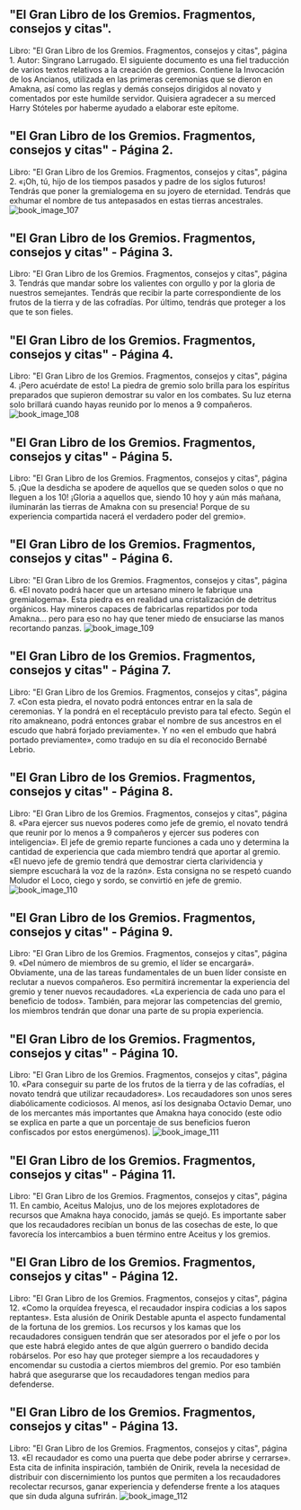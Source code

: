 ## "El Gran Libro de los Gremios. Fragmentos, consejos y citas".
Libro: "El Gran Libro de los Gremios. Fragmentos, consejos y citas", página 1.
Autor: Singrano Larrugado.
El siguiente documento es una fiel traducción de varios textos relativos a la creación de gremios.
Contiene la Invocación de los Ancianos, utilizada en las primeras ceremonias que se dieron en Amakna, así como las reglas y demás consejos dirigidos al novato y comentados por este humilde servidor.
Quisiera agradecer a su merced Harry Stóteles por haberme ayudado a elaborar este epítome.

## "El Gran Libro de los Gremios. Fragmentos, consejos y citas" - Página 2.
Libro: "El Gran Libro de los Gremios. Fragmentos, consejos y citas", página 2.
«¡Oh, tú, hijo de los tiempos pasados y padre de los siglos futuros!
Tendrás que poner la gremialogema en su joyero de eternidad.
Tendrás que exhumar el nombre de tus antepasados en estas tierras ancestrales.
![book_image_107](https://media.discordapp.net/attachments/1105643336989159555/1105647484908359690/107.jpg)

## "El Gran Libro de los Gremios. Fragmentos, consejos y citas" - Página 3.
Libro: "El Gran Libro de los Gremios. Fragmentos, consejos y citas", página 3.
Tendrás que mandar sobre los valientes con orgullo y por la gloria de nuestros semejantes.
Tendrás que recibir la parte correspondiente de los frutos de la tierra y de las cofradías.
Por último, tendrás que proteger a los que te son fieles.

## "El Gran Libro de los Gremios. Fragmentos, consejos y citas" - Página 4.
Libro: "El Gran Libro de los Gremios. Fragmentos, consejos y citas", página 4.
¡Pero acuérdate de esto! La piedra de gremio solo brilla para los espíritus preparados que supieron demostrar su valor en los combates. Su luz eterna solo brillará cuando hayas reunido por lo menos a 9 compañeros.
![book_image_108](https://media.discordapp.net/attachments/1105643336989159555/1105647486447661107/108.jpg)

## "El Gran Libro de los Gremios. Fragmentos, consejos y citas" - Página 5.
Libro: "El Gran Libro de los Gremios. Fragmentos, consejos y citas", página 5.
¡Que la desdicha se apodere de aquellos que se queden solos o que no lleguen a los 10!
¡Gloria a aquellos que, siendo 10 hoy y aún más mañana, iluminarán las tierras de Amakna con su presencia! Porque de su experiencia compartida nacerá el verdadero poder del gremio».

## "El Gran Libro de los Gremios. Fragmentos, consejos y citas" - Página 6.
Libro: "El Gran Libro de los Gremios. Fragmentos, consejos y citas", página 6.
«El novato podrá hacer que un artesano minero le fabrique una gremialogema».
Esta piedra es en realidad una cristalización de detritus orgánicos. Hay mineros capaces de fabricarlas repartidos por toda Amakna... pero para eso no hay que tener miedo de ensuciarse las manos recortando panzas.
![book_image_109](https://media.discordapp.net/attachments/1105643336989159555/1105647487802409070/109.jpg)

## "El Gran Libro de los Gremios. Fragmentos, consejos y citas" - Página 7.
Libro: "El Gran Libro de los Gremios. Fragmentos, consejos y citas", página 7.
«Con esta piedra, el novato podrá entonces entrar en la sala de ceremonias. Y la pondrá en el receptáculo previsto para tal efecto. Según el rito amakneano, podrá entonces grabar el nombre de sus ancestros en el escudo que habrá forjado previamente». Y no «en el embudo que habrá portado previamente», como tradujo en su día el reconocido Bernabé Lebrio.

## "El Gran Libro de los Gremios. Fragmentos, consejos y citas" - Página 8.
Libro: "El Gran Libro de los Gremios. Fragmentos, consejos y citas", página 8.
«Para ejercer sus nuevos poderes como jefe de gremio, el novato tendrá que reunir por lo menos a 9 compañeros y ejercer sus poderes con inteligencia».
El jefe de gremio reparte funciones a cada uno y determina la cantidad de experiencia que cada miembro tendrá que aportar al gremio.
«El nuevo jefe de gremio tendrá que demostrar cierta clarividencia y siempre escuchará la voz de la razón».
Esta consigna no se respetó cuando Moludor el Loco, ciego y sordo, se convirtió en jefe de gremio.
![book_image_110](https://media.discordapp.net/attachments/1105643336989159555/1105647490872639569/110.jpg)

## "El Gran Libro de los Gremios. Fragmentos, consejos y citas" - Página 9.
Libro: "El Gran Libro de los Gremios. Fragmentos, consejos y citas", página 9.
«Del número de miembros de su gremio, el líder se encargará».
Obviamente, una de las tareas fundamentales de un buen líder consiste en reclutar a nuevos compañeros. Eso permitirá incrementar la experiencia del gremio y tener nuevos recaudadores.
«La experiencia de cada uno para el beneficio de todos».
También, para mejorar las competencias del gremio, los miembros tendrán que donar una parte de su propia experiencia.

## "El Gran Libro de los Gremios. Fragmentos, consejos y citas" - Página 10.
Libro: "El Gran Libro de los Gremios. Fragmentos, consejos y citas", página 10.
«Para conseguir su parte de los frutos de la tierra y de las cofradías, el novato tendrá que utilizar recaudadores».
Los recaudadores son unos seres diabólicamente codiciosos.
Al menos, así los designaba Octavio Demar, uno de los mercantes más importantes que Amakna haya conocido (este odio se explica en parte a que un porcentaje de sus beneficios fueron confiscados por estos energúmenos).
![book_image_111](https://media.discordapp.net/attachments/1105643336989159555/1105647509872857118/111.jpg)

## "El Gran Libro de los Gremios. Fragmentos, consejos y citas" - Página 11.
Libro: "El Gran Libro de los Gremios. Fragmentos, consejos y citas", página 11.
En cambio, Aceitus Malojus, uno de los mejores explotadores de recursos que Amakna haya conocido, jamás se quejó. Es importante saber que los recaudadores recibían un bonus de las cosechas de este, lo que favorecía los intercambios a buen término entre Aceitus y los gremios.

## "El Gran Libro de los Gremios. Fragmentos, consejos y citas" - Página 12.
Libro: "El Gran Libro de los Gremios. Fragmentos, consejos y citas", página 12.
«Como la orquídea freyesca, el recaudador inspira codicias a los sapos reptantes».
Esta alusión de Onirik Destable apunta el aspecto fundamental de la fortuna de los gremios. Los recursos y los kamas que los recaudadores consiguen tendrán que ser atesorados por el jefe o por los que este habrá elegido antes de que algún guerrero o bandido decida robárselos. Por eso hay que proteger siempre a los recaudadores y encomendar su custodia a ciertos miembros del gremio. Por eso también habrá que asegurarse que los recaudadores tengan medios para defenderse.

## "El Gran Libro de los Gremios. Fragmentos, consejos y citas" - Página 13.
Libro: "El Gran Libro de los Gremios. Fragmentos, consejos y citas", página 13.
«El recaudador es como una puerta que debe poder abrirse y cerrarse».
Esta cita de infinita inspiración, también de Onirik, revela la necesidad de distribuir con discernimiento los puntos que permiten a los recaudadores recolectar recursos, ganar experiencia y defenderse frente a los ataques que sin duda alguna sufrirán.
![book_image_112](https://media.discordapp.net/attachments/1105643336989159555/1105647512456532109/112.jpg)